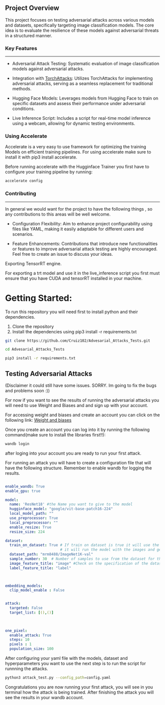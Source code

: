 ## Project Overview
This project focuses on testing adversarial attacks across various models and datasets, specifically targeting image classification models. The core idea is to evaluate the resilience of these models against adversarial threats in a structured manner.

### Key Features
----
 - Adversarial Attack Testing: Systematic evaluation of image classification models against adversarial attacks.

 - Integration with [TorchAttacks](https://github.com/Harry24k/adversarial-attacks-pytorch/): Utilizes TorchAttacks for implementing adversarial attacks, serving as a seamless replacement for traditional methods.

 - Hugging Face Models: Leverages models from Hugging Face to train on specific datasets and assess their performance under adversarial conditions.

 - Live Inference Script: Includes a script for real-time model inference using a webcam, allowing for dynamic testing environments.


### Using Accelerate 

Accelerate is a very easy to use framework for optimizing the training Models on efficient training pipelines.
For using accelerate make sure to install it with pip3 install accelerate.

Before running accelerate with the Hugginface Trainer you first have to configure your training pipeline by running:
```bash
accelerate config
```

### Contributing
---
In general we would want for the project to have the following things , so any contributions to this areas will be well welcome.

- Configuration Flexibility: Aim to enhance project configurability using files like YAML, making it easily adaptable for different users and scenarios.

- Feature Enhancements: Contributions that introduce new functionalities or features to improve adversarial attack testing are highly encouraged. Feel free to create an issue to discuss your ideas.


Exporting TensorRT engine.

For exporting a trt model and use it in the live_inference script you first must ensure that you  have CUDA and tensorRT installed in your machine.

# Getting Started:
 To run this repository you will need first to install python and their dependencies.

 1. Clone the repository
 2. Install the dependencies using pip3 install -r requirements.txt
  
```bash
git clone https://github.com/Cruiz102/Advesarial_Attacks_Tests.git

cd Advesarial_Attacks_Tests

pip3 install -r requirements.txt

```

## Testing Adversarial Attacks
(Disclaimer it could still have some issues. SORRY. Im going to fix the bugs and problems soon :))

For now if you want to see the results of running the adversarial attacks you will need to use Weight and Biases and and sign up with your account.

For accessing weight and biases and create an account you can click on the following link: [Weight and biases](https://wandb.ai/site)

Once you create an account you can log into it by running the following command(make sure to install the libraries first!!):

```bash
wandb login
```

after loging into your account you are ready to run your first attack.

For running an attack you will have to create a configuration file that will have the following structure. Remember to enable wandb for logging the results.

```yaml

enable_wandb: True
enable_gpu: true

model:
  name: 'ResNet18' #the Name you want to give to the model
  hugginface_model: "google/vit-base-patch16-224"
  local_model_path: ""
  use_preprocessor: True
  local_preprocessor: ""
  enable_resize: True
  resize_size: 224

dataset:
  train_on_dataset: True # If train on dataset is true it will use the true labels from the dataset. If it is set to False
                         # it will run the model with the images and generate pseudo labels to use for training.
  dataset_path: "mrm8488/ImageNet1K-val"
  sample_number: 30  # Number of samples to use from the dataset for the evaluation
  image_feature_title: "image" #Check on the specification of the dataset to see the name of the feature that contains the image
  label_feature_title: "label"
  


embedding_models:
  clip_model_enable : False


attack:
  targeted: False
  target_list: [(),()] 
  
  

one_pixel:
  enable_attack: True
  steps: 10
  pixels : 1
  population_size: 100


```


After configuring your yaml file with the models, dataset and hyperparameters you want to use  the next step is to run the script for runnning the attacks.


```bash
python3 attack_test.py --config_path=config.yaml
```


Congratulations you are now running your first attack, you will see in you terminal how the attack is being trained. After finishing the attack you will see the results in your wandb account.